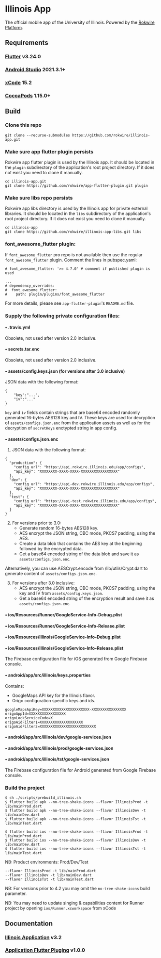 # Illinois App
The official mobile app of the University of Illinois. Powered by the [Rokwire Platform](https://rokwire.org/).

## Requirements

### [Flutter](https://flutter.dev/docs/get-started/install) v3.24.0

### [Android Studio](https://developer.android.com/studio) 2021.3.1+

### [xCode](https://apps.apple.com/us/app/xcode/id497799835) 15.2

### [CocoaPods](https://guides.cocoapods.org/using/getting-started.html) 1.15.0+


## Build

### Clone this repo
```
git clone --recurse-submodules https://github.com/rokwire/illinois-app.git
```

### Make sure app flutter plugin persists
Rokwire app flutter plugin is used by the Illinois app. It should be located in the `plugin` subdirectory of the application's root project directory. If it does not exist you need to clone it manually.
```
cd illinois-app.git
git clone https://github.com/rokwire/app-flutter-plugin.git plugin
```

### Make sure libs repo persists
Rokwire app libs directory is used by the Illinois app for private external libraries. It should be located in the `libs` subdirectory of the application's root project directory. If it does not exist you need to clone it manually.
```
cd illinois-app
git clone https://github.com/rokwire/illinois-app-libs.git libs
```

### font_awesome_flutter plugin:
If `font_awesome_flutter` pro repo is not available then use the regular `font_awesome_flutter` plugin. Comment the lines in pubspec.yaml:
```
# font_awesome_flutter: '>= 4.7.0' # comment if published plugin is used

...
# dependency_overrides:
#  font_awesome_flutter:
#    path: plugin/plugins/font_awesome_flutter
```

For more details, please see `app-flutter-plugin`'s `README.md` file.

### Supply the following private configuration files:

#### • .travis.yml
Obsolete, not used after version 2.0 inclusive.

#### • secrets.tar.enc
Obsolete, not used after version 2.0 inclusive.

#### • assets/config.keys.json (for versions after 3.0 inclusive)
JSON data with the following format:
```
{
	"key":"...",
	"iv":"..."
}
```
`key` and `iv` fields contain strings that are base64 encoded randomly generated 16-bytes AES128 key and IV. These keys are used for decryption of `assets/configs.json.enc` from the application assets as well as for the decryption of `secretKeys` enctypted string in app config.

#### • assets/configs.json.enc
1. JSON data with the following format:
```
{
  "production": {
    "config_url": "https://api.rokwire.illinois.edu/app/configs",
    "api_key": "XXXXXXXX-XXXX-XXXX-XXXXXXXXXXXXXXXXX"
  },
  "dev": {
    "config_url": "https://api-dev.rokwire.illinois.edu/app/configs",
    "api_key": "XXXXXXXX-XXXX-XXXX-XXXXXXXXXXXXXXXXX"
  },
  "test": {
    "config_url": "https://api-test.rokwire.illinois.edu/app/configs",
    "api_key": "XXXXXXXX-XXXX-XXXX-XXXXXXXXXXXXXXXXX"
  }
}
```
2. For versions prior to 3.0:
   - Generate random 16-bytes AES128 key.
   - AES encrypt the JSON string, CBC mode, PKCS7 padding, using the AES.
   - Create a data blob that contains the AES key at the beginning followed by the encrypted data.
   - Get a base64 encoded string of the data blob and save it as `assets/configs.json.enc`.

Alternatively, you can use AESCrypt.encode from /lib/utils/Crypt.dart to generate content of `assets/configs.json.enc`.

3. For versions after 3.0 inclusive:
   - AES encrypt the JSON string, CBC mode, PKCS7 padding, using the key and IV from `assets/config.keys.json`.
   - Get a base64 encoded string of the encryption result and save it as `assets/configs.json.enc`.

#### • ios/Resources/Runner/GoogleService-Info-Debug.plist
#### • ios/Resources/Runner/GoogleService-Info-Release.plist
#### • ios/Resources/Illinois/GoogleService-Info-Debug.plist
#### • ios/Resources/Illinois/GoogleService-Info-Release.plist

The Firebase configuration file for iOS generated from Google Firebase console.

#### • android/app/src/illinois/keys.properties
Contains:
- GoogleMaps API key for the Illinois flavor.
- Origo configuration specific keys and ids.
```
googleMapsApiKey=XXXXXXXXXXXXXXXXXXXXXX-XXXXXXXXXXXXXXXX
origoAppId=XXXXXXXXXXXXXXXXX
origoLockServiceCode=X
origoAidFilter1=XXXXXXXXXXXXXXXXXXXX
origoAidFilter2=XXXXXXXXXXXXXXXXXXXXXXXXXX
```

#### • android/app/src/illinois/dev/google-services.json
#### • android/app/src/illinois/prod/google-services.json
#### • android/app/src/illinois/tst/google-services.json
The Firebase configuration file for Android generated from Google Firebase console.

### Build the project

```
$ sh ./scripts/prebuild_illinois.sh
$ flutter build apk --no-tree-shake-icons --flavor IllinoisProd -t lib/mainProd.dart
$ flutter build apk --no-tree-shake-icons --flavor IllinoisDev -t lib/mainDev.dart
$ flutter build apk --no-tree-shake-icons --flavor IllinoisTst -t lib/mainTest.dart

$ flutter build ios --no-tree-shake-icons --flavor IllinoisProd -t lib/mainProd.dart
$ flutter build ios --no-tree-shake-icons --flavor IllinoisDev -t lib/mainDev.dart
$ flutter build ios --no-tree-shake-icons --flavor IllinoisTst -t lib/mainTest.dart
```
NB: Product environments: Prod/Dev/Test
```
--flavor IllinoisProd -t lib/mainProd.dart
--flavor IllinoisDev -t lib/mainDev.dart
--flavor IllinoisTst -t lib/mainTest.dart
```

NB: For versions prior to 4.2 you may omit the `no-tree-shake-icons` build parameter.

NB: You may need to update singing & capabilities content for Runner project by opening `ios/Runner.xcworkspace` from xCode

## Documentation

### [Illinois Application](https://github.com/rokwire/illinois-app/wiki) v3.2

### [Application Flutter Pluging](https://github.com/rokwire/app-flutter-plugin/wiki) v1.0.0
